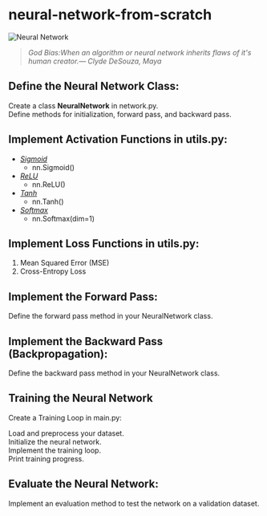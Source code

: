 # neural-network-from-scratch
![Neural Network](https://miro.medium.com/v2/resize:fit:1100/format:webp/1*N8UXaiUKWurFLdmEhEHiWg.jpeg)

>_God Bias:When an algorithm or neural network inherits flaws of it's human creator.― Clyde DeSouza, Maya_
## Define the Neural Network Class:

Create a class **NeuralNetwork** in network.py.<br />
Define methods for initialization, forward pass, and backward pass.<br />

## Implement Activation Functions in utils.py:
* [_Sigmoid_](https://pytorch.org/docs/stable/generated/torch.nn.Sigmoid.html#torch.nn.Sigmoid) <br />
    * nn.Sigmoid()
* [_ReLU_](https://pytorch.org/docs/stable/generated/torch.nn.ReLU.html#relu) <br />
    * nn.ReLU()
* [_Tanh_][link 1] <br />
    * nn.Tanh()
* [_Softmax_][link 2] <br />
    * nn.Softmax(dim=1)

## Implement Loss Functions in utils.py:
1. Mean Squared Error (MSE) <br />
2. Cross-Entropy Loss <br />

## Implement the Forward Pass:

Define the forward pass method in your NeuralNetwork class. <br />

## Implement the Backward Pass (Backpropagation):

Define the backward pass method in your NeuralNetwork class. <br />

## Training the Neural Network
Create a Training Loop in main.py: <br />

Load and preprocess your dataset.  
Initialize the neural network.  
Implement the training loop.  
Print training progress.

## Evaluate the Neural Network: 

Implement an evaluation method to test the network on a validation dataset. <br />

[link 1]: https://pytorch.org/docs/stable/generated/torch.nn.Tanh.html#tanh
[link 2]: https://pytorch.org/docs/stable/generated/torch.nn.Softmax.html#softmax